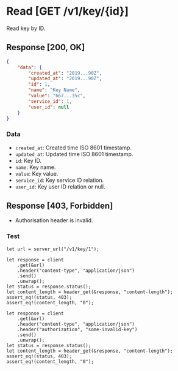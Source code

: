 # Read [GET /v1/key/{id}]

Read key by ID.

## Response [200, OK]

```json
{
    "data": {
        "created_at": "2019...90Z",
        "updated_at": "2019...90Z",
        "id": 1,
        "name": "Key Name",
        "value": "667...35c",
        "service_id": 1,
        "user_id": null
    }
}
```

### Data

- `created_at`: Created time ISO 8601 timestamp.
- `updated_at`: Updated time ISO 8601 timestamp.
- `id`: Key ID.
- `name`: Key name.
- `value`: Key value.
- `service_id`: Key service ID relation.
- `user_id`: Key user ID relation or null.

## Response [403, Forbidden]

- Authorisation header is invalid.

### Test

```rust,skt-list
let url = server_url("/v1/key/1");

let response = client
    .get(&url)
    .header("content-type", "application/json")
    .send()
    .unwrap();
let status = response.status();
let content_length = header_get(&response, "content-length");
assert_eq!(status, 403);
assert_eq!(content_length, "0");

let response = client
    .get(&url)
    .header("content-type", "application/json")
    .header("authorization", "some-invalid-key")
    .send()
    .unwrap();
let status = response.status();
let content_length = header_get(&response, "content-length");
assert_eq!(status, 403);
assert_eq!(content_length, "0");
```
